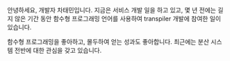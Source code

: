 안녕하세요, 개발자 차태민입니다. 지금은 서비스 개발 일을 하고 있고, 몇 년 전에는 길지 않은 기간 동안 함수형 프로그래밍 언어를 사용하여 transpiler 개발에 참여한 일이 있습니다.

함수형 프로그래밍을 좋아하고, 몰두하여 얻는 성과도 좋아합니다. 최근에는 분산 시스템 전반에 대한 관심을 갖고 있습니다.
